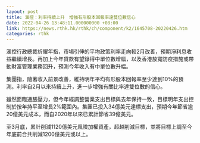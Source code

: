 ```yaml
---
layout: post
title: 滙控：利率持續上升　增強有形股本回報率達雙位數信心
date: 2022-04-26 13:48:11.000000000 +08:00
link: https://news.rthk.hk/rthk/ch/component/k2/1645708-20220426.htm
categories: rthk
---
```


滙控行政總裁祈耀年指，市場引伸的平均政策利率走向較2月改善，預期淨利息收益繼續增長。再加上今年貸款有望錄得中單位數增幅，以及香港放寬防疫措施或帶動財富管理業務回升，預測今年收入有中單位數升幅。

集團指，隨著收入前景改善，維持明年平均有形股本回報率至少達到10%的預測。利率自2月以來持續上升，進一步增強有關比率達雙位數的信心。

雖然面臨通脹壓力，但今年經調整營業支出目標與去年保持一致，目標明年支出控制於按年持平至增長2%範圍內。集團已投入34億美元達標支出，預期今年節省逾20億美元成本，而自2020年以來已累計節省39億美元。

至3月底，累計削減1120億美元風險加權資產，超越削減目標，並將目標上調至今年底前合共削減1200億美元或以上。
